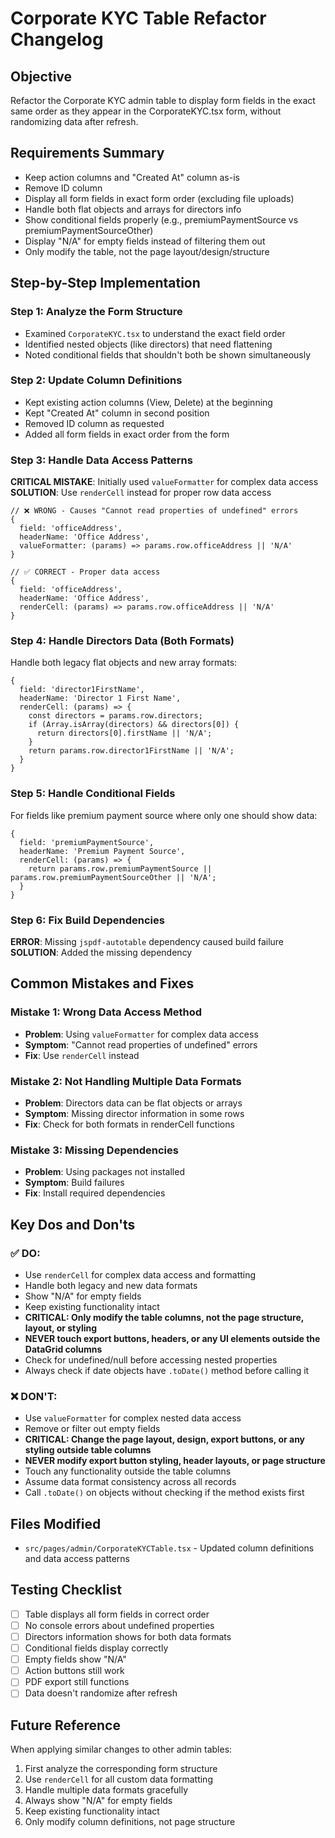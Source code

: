 # Corporate KYC Table Refactor Changelog

## Objective
Refactor the Corporate KYC admin table to display form fields in the exact same order as they appear in the CorporateKYC.tsx form, without randomizing data after refresh.

## Requirements Summary
- Keep action columns and "Created At" column as-is
- Remove ID column
- Display all form fields in exact form order (excluding file uploads)
- Handle both flat objects and arrays for directors info
- Show conditional fields properly (e.g., premiumPaymentSource vs premiumPaymentSourceOther)
- Display "N/A" for empty fields instead of filtering them out
- Only modify the table, not the page layout/design/structure

## Step-by-Step Implementation

### Step 1: Analyze the Form Structure
- Examined `CorporateKYC.tsx` to understand the exact field order
- Identified nested objects (like directors) that need flattening
- Noted conditional fields that shouldn't both be shown simultaneously

### Step 2: Update Column Definitions
- Kept existing action columns (View, Delete) at the beginning
- Kept "Created At" column in second position
- Removed ID column as requested
- Added all form fields in exact order from the form

### Step 3: Handle Data Access Patterns
**CRITICAL MISTAKE**: Initially used `valueFormatter` for complex data access
**SOLUTION**: Use `renderCell` instead for proper row data access

```tsx
// ❌ WRONG - Causes "Cannot read properties of undefined" errors
{
  field: 'officeAddress',
  headerName: 'Office Address',
  valueFormatter: (params) => params.row.officeAddress || 'N/A'
}

// ✅ CORRECT - Proper data access
{
  field: 'officeAddress',
  headerName: 'Office Address',
  renderCell: (params) => params.row.officeAddress || 'N/A'
}
```

### Step 4: Handle Directors Data (Both Formats)
Handle both legacy flat objects and new array formats:

```tsx
{
  field: 'director1FirstName',
  headerName: 'Director 1 First Name',
  renderCell: (params) => {
    const directors = params.row.directors;
    if (Array.isArray(directors) && directors[0]) {
      return directors[0].firstName || 'N/A';
    }
    return params.row.director1FirstName || 'N/A';
  }
}
```

### Step 5: Handle Conditional Fields
For fields like premium payment source where only one should show data:

```tsx
{
  field: 'premiumPaymentSource',
  headerName: 'Premium Payment Source',
  renderCell: (params) => {
    return params.row.premiumPaymentSource || params.row.premiumPaymentSourceOther || 'N/A';
  }
}
```

### Step 6: Fix Build Dependencies
**ERROR**: Missing `jspdf-autotable` dependency caused build failure
**SOLUTION**: Added the missing dependency

## Common Mistakes and Fixes

### Mistake 1: Wrong Data Access Method
- **Problem**: Using `valueFormatter` for complex data access
- **Symptom**: "Cannot read properties of undefined" errors
- **Fix**: Use `renderCell` instead

### Mistake 2: Not Handling Multiple Data Formats
- **Problem**: Directors data can be flat objects or arrays
- **Symptom**: Missing director information in some rows
- **Fix**: Check for both formats in renderCell functions

### Mistake 3: Missing Dependencies
- **Problem**: Using packages not installed
- **Symptom**: Build failures
- **Fix**: Install required dependencies

## Key Dos and Don'ts

### ✅ DO:
- Use `renderCell` for complex data access and formatting
- Handle both legacy and new data formats
- Show "N/A" for empty fields
- Keep existing functionality intact
- **CRITICAL: Only modify the table columns, not the page structure, layout, or styling**
- **NEVER touch export buttons, headers, or any UI elements outside the DataGrid columns**
- Check for undefined/null before accessing nested properties
- Always check if date objects have `.toDate()` method before calling it

### ❌ DON'T:
- Use `valueFormatter` for complex nested data access
- Remove or filter out empty fields
- **CRITICAL: Change the page layout, design, export buttons, or any styling outside table columns**
- **NEVER modify export button styling, header layouts, or page structure**
- Touch any functionality outside the table columns
- Assume data format consistency across all records
- Call `.toDate()` on objects without checking if the method exists first

## Files Modified
- `src/pages/admin/CorporateKYCTable.tsx` - Updated column definitions and data access patterns

## Testing Checklist
- [ ] Table displays all form fields in correct order
- [ ] No console errors about undefined properties
- [ ] Directors information shows for both data formats
- [ ] Conditional fields display correctly
- [ ] Empty fields show "N/A"
- [ ] Action buttons still work
- [ ] PDF export still functions
- [ ] Data doesn't randomize after refresh

## Future Reference
When applying similar changes to other admin tables:
1. First analyze the corresponding form structure
2. Use `renderCell` for all custom data formatting
3. Handle multiple data formats gracefully
4. Always show "N/A" for empty fields
5. Keep existing functionality intact
6. Only modify column definitions, not page structure